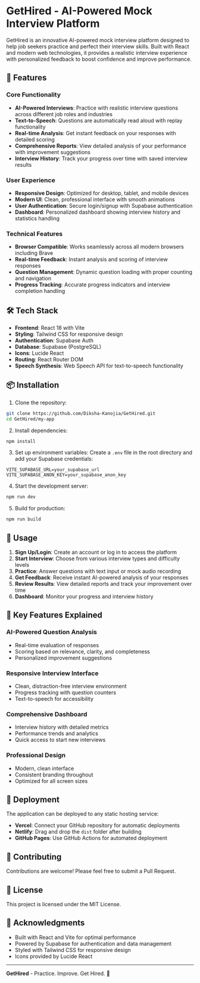 # GetHired - AI-Powered Mock Interview Platform

GetHired is an innovative AI-powered mock interview platform designed to help job seekers practice and perfect their interview skills. Built with React and modern web technologies, it provides a realistic interview experience with personalized feedback to boost confidence and improve performance.

## 🚀 Features

### Core Functionality
- **AI-Powered Interviews**: Practice with realistic interview questions across different job roles and industries
- **Text-to-Speech**: Questions are automatically read aloud with replay functionality
- **Real-time Analysis**: Get instant feedback on your responses with detailed scoring
- **Comprehensive Reports**: View detailed analysis of your performance with improvement suggestions
- **Interview History**: Track your progress over time with saved interview results

### User Experience
- **Responsive Design**: Optimized for desktop, tablet, and mobile devices
- **Modern UI**: Clean, professional interface with smooth animations
- **User Authentication**: Secure login/signup with Supabase authentication
- **Dashboard**: Personalized dashboard showing interview history and statistics
handling

### Technical Features
- **Browser Compatible**: Works seamlessly across all modern browsers including Brave
- **Real-time Feedback**: Instant analysis and scoring of interview responses
- **Question Management**: Dynamic question loading with proper counting and navigation
- **Progress Tracking**: Accurate progress indicators and interview completion handling

## 🛠️ Tech Stack

- **Frontend**: React 18 with Vite
- **Styling**: Tailwind CSS for responsive design
- **Authentication**: Supabase Auth
- **Database**: Supabase (PostgreSQL)
- **Icons**: Lucide React
- **Routing**: React Router DOM
- **Speech Synthesis**: Web Speech API for text-to-speech functionality

## 📦 Installation

1. Clone the repository:
```bash
git clone https://github.com/Diksha-Kanojia/GetHired.git
cd GetHired/my-app
```

2. Install dependencies:
```bash
npm install
```

3. Set up environment variables:
Create a `.env` file in the root directory and add your Supabase credentials:
```env
VITE_SUPABASE_URL=your_supabase_url
VITE_SUPABASE_ANON_KEY=your_supabase_anon_key
```

4. Start the development server:
```bash
npm run dev
```

5. Build for production:
```bash
npm run build
```

## 🎯 Usage

1. **Sign Up/Login**: Create an account or log in to access the platform
2. **Start Interview**: Choose from various interview types and difficulty levels
3. **Practice**: Answer questions with text input or mock audio recording
4. **Get Feedback**: Receive instant AI-powered analysis of your responses
5. **Review Results**: View detailed reports and track your improvement over time
6. **Dashboard**: Monitor your progress and interview history


## 🌟 Key Features Explained

### AI-Powered Question Analysis
- Real-time evaluation of responses
- Scoring based on relevance, clarity, and completeness
- Personalized improvement suggestions

### Responsive Interview Interface
- Clean, distraction-free interview environment
- Progress tracking with question counters
- Text-to-speech for accessibility

### Comprehensive Dashboard
- Interview history with detailed metrics
- Performance trends and analytics
- Quick access to start new interviews

### Professional Design
- Modern, clean interface
- Consistent branding throughout
- Optimized for all screen sizes

## 🚀 Deployment

The application can be deployed to any static hosting service:

- **Vercel**: Connect your GitHub repository for automatic deployments
- **Netlify**: Drag and drop the `dist` folder after building
- **GitHub Pages**: Use GitHub Actions for automated deployment

## 🤝 Contributing

Contributions are welcome! Please feel free to submit a Pull Request.

## 📄 License

This project is licensed under the MIT License.

## 🙏 Acknowledgments

- Built with React and Vite for optimal performance
- Powered by Supabase for authentication and data management
- Styled with Tailwind CSS for responsive design
- Icons provided by Lucide React

---

**GetHired** - Practice. Improve. Get Hired. 🎯
